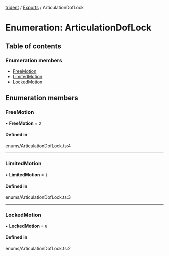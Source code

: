 [trident](../README.md) / [Exports](../modules.md) / ArticulationDofLock

# Enumeration: ArticulationDofLock

## Table of contents

### Enumeration members

- [FreeMotion](ArticulationDofLock.md#freemotion)
- [LimitedMotion](ArticulationDofLock.md#limitedmotion)
- [LockedMotion](ArticulationDofLock.md#lockedmotion)

## Enumeration members

### FreeMotion

• **FreeMotion** = `2`

#### Defined in

enums/ArticulationDofLock.ts:4

___

### LimitedMotion

• **LimitedMotion** = `1`

#### Defined in

enums/ArticulationDofLock.ts:3

___

### LockedMotion

• **LockedMotion** = `0`

#### Defined in

enums/ArticulationDofLock.ts:2
